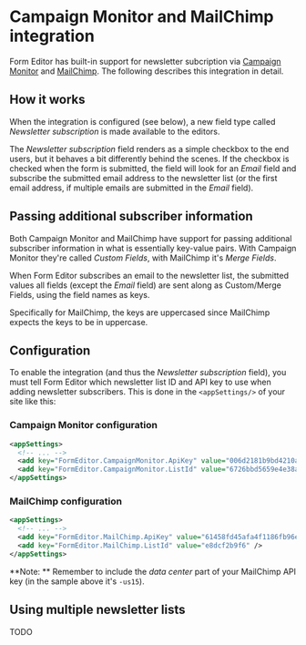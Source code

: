 # Campaign Monitor and MailChimp integration
Form Editor has built-in support for newsletter subcription via [Campaign Monitor](https://www.campaignmonitor.com/) and [MailChimp](https://mailchimp.com/). The following describes this integration in detail.

## How it works
When the integration is configured (see below), a new field type called *Newsletter subscription* is made available to the editors. 

The *Newsletter subscription* field renders as a simple checkbox to the end users, but it behaves a bit differently behind the scenes. If the checkbox is checked when the form is submitted, the field will look for an *Email* field and subscribe the submitted email address to the newsletter list (or the first email address, if multiple emails are submitted in the *Email* field). 

## Passing additional subscriber information
Both Campaign Monitor and MailChimp have support for passing additional subscriber information in what is essentially key-value pairs. With Campaign Monitor they're called *Custom Fields*, with MailChimp it's *Merge Fields*. 

When Form Editor subscribes an email to the newsletter list, the submitted values all fields (except the *Email* field) are sent along as Custom/Merge Fields, using the field names as keys. 

Specifically for MailChimp, the keys are uppercased since MailChimp expects the keys to be in uppercase.

## Configuration
To enable the integration (and thus the *Newsletter subscription* field), you must tell Form Editor which newsletter list ID and API key to use when adding newsletter subscribers. This is done in the `<appSettings/>` of your site like this:

### Campaign Monitor configuration
```xml
<appSettings>
  <!-- ... -->
  <add key="FormEditor.CampaignMonitor.ApiKey" value="006d2181b9bd4210a1f8effface7cbd4" />
  <add key="FormEditor.CampaignMonitor.ListId" value="6726bbd5659e4e38a02e5c1ef8779181" />
</appSettings>
```

### MailChimp configuration
```xml
<appSettings>
  <!-- ... -->
  <add key="FormEditor.MailChimp.ApiKey" value="61458fd45afa4f1186fb96e665aef510-us15" />
  <add key="FormEditor.MailChimp.ListId" value="e8dcf2b9f6" />
</appSettings>
```
**Note: ** Remember to include the *data center* part of your MailChimp API key (in the sample above it's `-us15`).

## Using multiple newsletter lists
TODO
